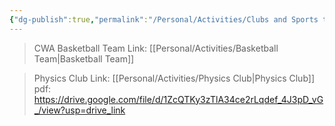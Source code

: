 ```yaml
---
{"dg-publish":true,"permalink":"/Personal/Activities/Clubs and Sports team/"}
---
```



>CWA Basketball Team
>Link: [[Personal/Activities/Basketball Team\|Basketball Team]] 

>Physics Club
>Link: [[Personal/Activities/Physics Club\|Physics Club]] 
>pdf: https://drive.google.com/file/d/1ZcQTKy3zTlA34ce2rLqdef_4J3pD_vG_/view?usp=drive_link
